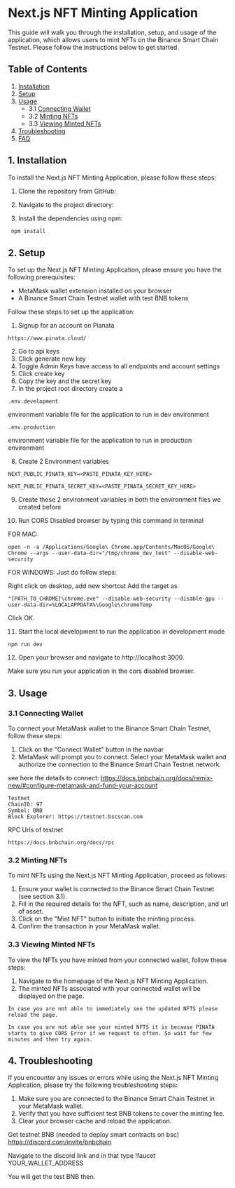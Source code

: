 # Next.js NFT Minting Application

This guide will walk you through the installation, setup, and usage of the application, which allows users to mint NFTs on the Binance Smart Chain Testnet. Please follow the instructions below to get started.

## Table of Contents

1. [Installation](#installation)
2. [Setup](#setup)
3. [Usage](#usage)
   - 3.1 [Connecting Wallet](#connecting-wallet)
   - 3.2 [Minting NFTs](#minting-nfts)
   - 3.3 [Viewing Minted NFTs](#viewing-minted-nfts)
4. [Troubleshooting](#troubleshooting)
5. [FAQ](#faq)

## 1. Installation

To install the Next.js NFT Minting Application, please follow these steps:

1. Clone the repository from GitHub:

2. Navigate to the project directory:

3. Install the dependencies using npm:

```sh
 npm install
```

## 2. Setup

To set up the Next.js NFT Minting Application, please ensure you have the following prerequisites:

- MetaMask wallet extension installed on your browser
- A Binance Smart Chain Testnet wallet with test BNB tokens

Follow these steps to set up the application:

1. Signup for an account on Pianata

```
https://www.pinata.cloud/
```

2. Go to api keys
3. Click generate new key
4. Toggle Admin Keys have access to all endpoints and account settings
5. Click create key
6. Copy the key and the secret key
7. In the project root directory create a

```
.env.development
```

environment variable file for the application to run in dev environment

```
.env.production
```

environment variable file for the application to run in production environment

8. Create 2 Environment variables

```
NEXT_PUBLIC_PINATA_KEY=<PASTE_PINATA_KEY_HERE>
```

```
NEXT_PUBLIC_PINATA_SECRET_KEY=<PASTE_PINATA_SECRET_KEY_HERE>
```

9. Create these 2 environment variables in both the environment files we created before

10. Run CORS Disabled browser by typing this command in terminal

FOR MAC:

```
open -n -a /Applications/Google\ Chrome.app/Contents/MacOS/Google\ Chrome --args --user-data-dir="/tmp/chrome_dev_test" --disable-web-security
```

FOR WINDOWS:
Just do follow steps:

Right click on desktop, add new shortcut
Add the target as

```
"[PATH_TO_CHROME]\chrome.exe" --disable-web-security --disable-gpu --user-data-dir=%LOCALAPPDATA%\Google\chromeTemp
```

Click OK.

11. Start the local development to run the application in development mode

```
npm run dev
```

12. Open your browser and navigate to http://localhost:3000.

Make sure you run your application in the cors disabled browser.

## 3. Usage

### 3.1 Connecting Wallet

To connect your MetaMask wallet to the Binance Smart Chain Testnet, follow these steps:

1. Click on the "Connect Wallet" button in the navbar
2. MetaMask will prompt you to connect. Select your MetaMask wallet and authorize the connection to the Binance Smart Chain Testnet network.

see here the details to connect: https://docs.bnbchain.org/docs/remix-new/#configure-metamask-and-fund-your-account

```
Testnet
ChainID: 97
Symbol: BNB
Block Explorer: https://testnet.bscscan.com
```

RPC Urls of testnet

```
https://docs.bnbchain.org/docs/rpc
```

### 3.2 Minting NFTs

To mint NFTs using the Next.js NFT Minting Application, proceed as follows:

1. Ensure your wallet is connected to the Binance Smart Chain Testnet (see section 3.1).
2. Fill in the required details for the NFT, such as name, description, and url of asset.
3. Click on the "Mint NFT" button to initiate the minting process.
4. Confirm the transaction in your MetaMask wallet.

### 3.3 Viewing Minted NFTs

To view the NFTs you have minted from your connected wallet, follow these steps:

1. Navigate to the homepage of the Next.js NFT Minting Application.
2. The minted NFTs associated with your connected wallet will be displayed on the page.

```
In case you are not able to immediately see the updated NFTS please reload the page.
```

```
In case you are not able see your minted NFTS it is because PINATA starts to give CORS Error if we request to often. So wait for few minutes and then try again.
```

## 4. Troubleshooting

If you encounter any issues or errors while using the Next.js NFT Minting Application, please try the following troubleshooting steps:

1. Make sure you are connected to the Binance Smart Chain Testnet in your MetaMask wallet.
2. Verify that you have sufficient test BNB tokens to cover the minting fee.
3. Clear your browser cache and reload the application.

Get testnet BNB (needed to deploy smart contracts on bsc)
https://discord.com/invite/bnbchain

Navigate to the discord link and in that type !faucet YOUR_WALLET_ADDRESS

You will get the test BNB then.
